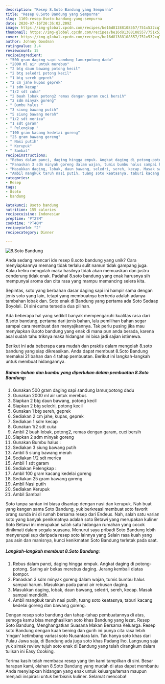 ```yaml
---
description: "Resep 8.Soto Bandung yang Sempurna"
title: "Resep 8.Soto Bandung yang Sempurna"
slug: 1169-resep-8soto-bandung-yang-sempurna
date: 2020-07-16T20:36:02.209Z
image: https://img-global.cpcdn.com/recipes/be16d81388108557/751x532cq70/8soto-bandung-foto-resep-utama.jpg
thumbnail: https://img-global.cpcdn.com/recipes/be16d81388108557/751x532cq70/8soto-bandung-foto-resep-utama.jpg
cover: https://img-global.cpcdn.com/recipes/be16d81388108557/751x532cq70/8soto-bandung-foto-resep-utama.jpg
author: Johnny Goodman
ratingvalue: 3.4
reviewcount: 15
recipeingredient:
- "500 gram daging sapi sandung lamurpotong dadu"
- "2000 ml air untuk merebus"
- "2 btg daun bawang potong kecil"
- "2 btg seledri potong kecil"
- "1 btg sereh geprek"
- "2 cm jahe kupas geprek"
- "1 sdm kecap"
- "1/2 sdt cuka"
- "2 buah lobak potong2 remas dengan garam cuci bersih"
- "2 sdm minyak goreng"
- " Bumbu halus "
- "3 siung bawang putih"
- "5 siung bawang merah"
- "1/2 sdt merica"
- "1 sdt garam"
- " Pelengkap "
- "100 gram kacang kedelai goreng"
- "25 gram bawang goreng"
- " Nasi putih"
- " Kerupuk"
- " Sambal"
recipeinstructions:
- "Rebus dalam panci, daging hingga empuk. Angkat daging di potong-potong. Saring air bekas merebus daging. Jerang kembali diatas kompor."
- "Panaskan 3 sdm minyak goreng dalam wajan, tumis bumbu halus sampai harum. Masukkan pada panci air rebusan daging."
- "Masukkan daging, lobak, daun bawang, seledri, sereh, kecap. Masak sampai mendidih."
- "Ambil mangkuk taruh nasi putih, tuang soto keatasnya, taburi kacang kedelai goreng dan bawang goreng."
categories:
- Resep
tags:
- 8soto
- bandung

katakunci: 8soto bandung 
nutrition: 155 calories
recipecuisine: Indonesian
preptime: "PT27M"
cooktime: "PT40M"
recipeyield: "2"
recipecategory: Dinner

---
```



![8.Soto Bandung](https://img-global.cpcdn.com/recipes/be16d81388108557/751x532cq70/8soto-bandung-foto-resep-utama.jpg)

Anda sedang mencari ide resep 8.soto bandung yang unik? Cara menyiapkannya memang tidak terlalu sulit namun tidak gampang juga. Kalau keliru mengolah maka hasilnya tidak akan memuaskan dan justru cenderung tidak enak. Padahal 8.soto bandung yang enak harusnya sih mempunyai aroma dan cita rasa yang mampu memancing selera kita.

Sepintas, soto yang berbahan dasar daging sapi ini hampir sama dengan jenis soto yang lain, tetapi yang membuatnya berbeda adalah adanya tambahan lobak dan. Soto enak di Bandung yang pertama ada Soto Sedaap Boyolali. Di sini cuma tersedia dua pilihan.

Ada beberapa hal yang sedikit banyak mempengaruhi kualitas rasa dari 8.soto bandung, pertama dari jenis bahan, lalu pemilihan bahan segar sampai cara membuat dan menyajikannya. Tak perlu pusing jika mau menyiapkan 8.soto bandung yang enak di mana pun anda berada, karena asal sudah tahu triknya maka hidangan ini bisa jadi sajian istimewa.


Berikut ini ada beberapa cara mudah dan praktis dalam mengolah 8.soto bandung yang siap dikreasikan. Anda dapat membuat 8.Soto Bandung memakai 21 bahan dan 4 tahap pembuatan. Berikut ini langkah-langkah untuk membuat hidangannya.

<!--inarticleads1-->

##### Bahan-bahan dan bumbu yang diperlukan dalam pembuatan 8.Soto Bandung:

1. Gunakan 500 gram daging sapi sandung lamur,potong dadu
1. Gunakan 2000 ml air untuk merebus
1. Siapkan 2 btg daun bawang, potong kecil
1. Siapkan 2 btg seledri, potong kecil
1. Gunakan 1 btg sereh, geprek
1. Sediakan 2 cm jahe, kupas, geprek
1. Sediakan 1 sdm kecap
1. Gunakan 1/2 sdt cuka
1. Ambil 2 buah lobak, potong2, remas dengan garam, cuci bersih
1. Siapkan 2 sdm minyak goreng
1. Gunakan  Bumbu halus :
1. Sediakan 3 siung bawang putih
1. Ambil 5 siung bawang merah
1. Sediakan 1/2 sdt merica
1. Ambil 1 sdt garam
1. Sediakan  Pelengkap :
1. Ambil 100 gram kacang kedelai goreng
1. Sediakan 25 gram bawang goreng
1. Ambil  Nasi putih
1. Sediakan  Kerupuk
1. Ambil  Sambal


Soto tanpa santan ini biasa disantap dengan nasi dan kerupuk. Nah buat yang kangen sama Soto Bandung, yuk berkreasi membuat soto favorit orang sunda ini di rumah bersama resep dari Endeus. Nah, salah satu varian soto yang banyak penikmatnya adalah soto Betawi yang merupakan kuliner Soto Betawi ini merupakan salah satu hidangan rumahan yang cocok dinikmati dalam segala suasana. Menurut saya pribadi Soto Bandung lebih menyerupai sup daripada resep soto lainnya yang Selain rasa kuah yang pas asin dan manisnya, kunci kenikmatan Soto Bandung terletak pada saat. 

<!--inarticleads2-->

##### Langkah-langkah membuat 8.Soto Bandung:

1. Rebus dalam panci, daging hingga empuk. Angkat daging di potong-potong. Saring air bekas merebus daging. Jerang kembali diatas kompor.
1. Panaskan 3 sdm minyak goreng dalam wajan, tumis bumbu halus sampai harum. Masukkan pada panci air rebusan daging.
1. Masukkan daging, lobak, daun bawang, seledri, sereh, kecap. Masak sampai mendidih.
1. Ambil mangkuk taruh nasi putih, tuang soto keatasnya, taburi kacang kedelai goreng dan bawang goreng.


Dengan resep soto bandung dan tahap-tahap pembuatannya di atas, semoga kamu bisa menghasilkan soto khas Bandung yang lezat. Resep Soto Bandung, Menghangatkan Suasana Makan Bersama Keluarga. Resep soto Bandung dengan kuah bening dan gurih ini punya cita rasa lebih &#39;ringan&#39; ketimbang variasi soto Nusantara lain. Tak hanya soto khas dari Pulau Jawa saja, di Bandung ada juga soto khas Padang lho. Langsung saja yuk simak review tujuh soto enak di Bandung yang telah dirangkum dalam tulisan ini Easy Cooking. 

Terima kasih telah membaca resep yang tim kami tampilkan di sini. Besar harapan kami, olahan 8.Soto Bandung yang mudah di atas dapat membantu Anda menyiapkan hidangan yang enak untuk keluarga/teman maupun menjadi inspirasi untuk berbisnis kuliner. Selamat mencoba!
